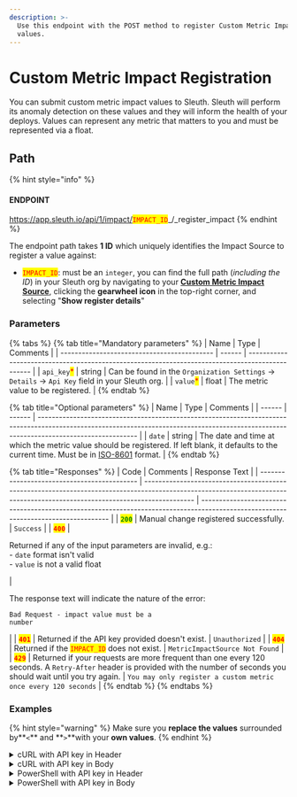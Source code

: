 ```yaml
---
description: >-
  Use this endpoint with the POST method to register Custom Metric Impact
  values.
---
```


# Custom Metric Impact Registration

You can submit custom metric impact values to Sleuth. Sleuth will perform its anomaly detection on these values and they will inform the health of your deploys. Values can represent any metric that matters to you and must be represented via a float.

## Path

{% hint style="info" %}
#### ENDPOINT&#x20;

https://app.sleuth.io/api/1/impact/<mark style="color:red;">`IMPACT_ID`</mark>_/_register\_impact
{% endhint %}

The endpoint path takes **1 ID** which uniquely identifies the Impact Source to register a value against:

* <mark style="color:red;">`IMPACT_ID`</mark>: must be an `integer`, you can find the full path (_including the ID_) in your Sleuth org by navigating to your [**Custom Metric Impact Source**](https://help.sleuth.io/integrations-1/impact-sources/metrics/custom), clicking the **gearwheel icon** in the top-right corner, and selecting "**Show register details**"

### Parameters

{% tabs %}
{% tab title="Mandatory parameters" %}
| Name                                        | Type   | Comments                                                                                        |
| ------------------------------------------- | ------ | ----------------------------------------------------------------------------------------------- |
| `api_key`<mark style="color:red;">\*</mark> | string | Can be found in the `Organization Settings` -> `Details` -> `Api Key` field in your Sleuth org. |
| `value`<mark style="color:red;">\*</mark>   | float  | The metric value to be registered.                                                              |
{% endtab %}

{% tab title="Optional parameters" %}
| Name   | Type   | Comments                                                                                                                                                                                 |
| ------ | ------ | ---------------------------------------------------------------------------------------------------------------------------------------------------------------------------------------- |
| `date` | string | The date and time at which the metric value should be registered. If left blank, it defaults to the current time. Must be in [ISO-8601](https://en.wikipedia.org/wiki/ISO\_8601) format. |
{% endtab %}

{% tab title="Responses" %}
| Code                                        | Comments                                                                                                                                                                   | Response Text                                                                                                                      |
| ------------------------------------------- | -------------------------------------------------------------------------------------------------------------------------------------------------------------------------- | ---------------------------------------------------------------------------------------------------------------------------------- |
| <mark style="color:green;">**`200`**</mark> | Manual change registered successfully.                                                                                                                                     | `Success`                                                                                                                          |
| <mark style="color:red;">**`400`**</mark>   | <p>Returned if any of the input parameters are invalid, e.g.:<br>- <code>date</code> format isn't valid<br>- <code>value</code> is not a valid float</p>                   | <p>The response text will indicate the nature of the error:<br></p><p><code>Bad Request - impact value must be a number</code></p> |
| <mark style="color:red;">**`401`**</mark>   | Returned if the API key provided doesn't exist.                                                                                                                            | `Unauthorized`                                                                                                                     |
| <mark style="color:red;">**`404`**</mark>   | Returned if the <mark style="color:red;">`IMPACT_ID`</mark> does not exist.                                                                                                | `MetricImpactSource Not Found`                                                                                                     |
| <mark style="color:red;">**`429`**</mark>   | Returned if your requests are more frequent than one every 120 seconds. A `Retry-After` header is provided with the number of seconds you should wait until you try again. | `You may only register a custom metric once every 120 seconds`                                                                     |
{% endtab %}
{% endtabs %}

### Examples

{% hint style="warning" %}
Make sure you **replace the values** surrounded by**`<`** and **`>`**with your **own values**.&#x20;
{% endhint %}

<details>

<summary>cURL with API key in Header</summary>

<pre class="language-bash" data-overflow="wrap" data-line-numbers><code class="lang-bash"><strong>curl -X POST \
</strong>'https://app.sleuth.io/api/1/impact/&#x3C;IMPACT_ID>/register_impact' \
  -H 'Authorization: apikey &#x3C;APIKEY>'
  -H 'Content-Type: application/json' \
  -d '{
  "value": &#x3C;METRIC_VALUE>
}'
</code></pre>

</details>

<details>

<summary>cURL with API key in Body</summary>

```bash
curl -X POST \
'https://app.sleuth.io/api/1/impact/<IMPACT_ID>/register_impact' \
  -H 'Content-Type: application/json' \
  -d '{
  "value": <METRIC_VALUE>,
  "api_key": "<APIKEY>"
}'
```

</details>

<details>

<summary>PowerShell with API key in Header</summary>

{% code overflow="wrap" lineNumbers="true" %}
```powershell
Invoke-RestMethod -Method POST `
-Uri 'https://app.sleuth.io/api/1/impact/<IMPACT_ID>/register_impact' `
-Headers @{
    'Authorization' = 'apikey <APIKEY>'                              
    'Content-Type' = 'application/json' 
} `
-Body '{ 
    "value": <METRIC_VALUE> 
}'
```
{% endcode %}

</details>

<details>

<summary>PowerShell with API key in Body</summary>

```powershell
Invoke-RestMethod -Method POST `
-Uri 'https://app.sleuth.io/api/1/impact/<IMPACT_ID>/register_impact' `
-Headers @{
    'Content-Type' = 'application/json'                              
} `
-Body '{ 
    "api_key": "<APIKEY>",
    "value": <METRIC_VALUE> 
}'
```

</details>
